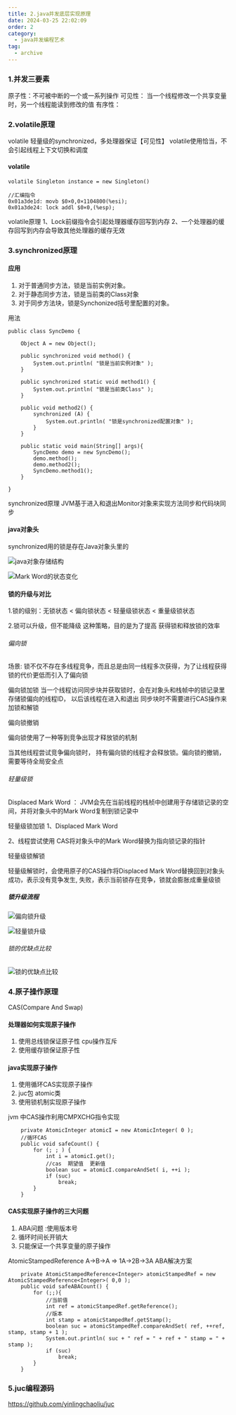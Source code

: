 ```yaml
---
title: 2.java并发底层实现原理
date: 2024-03-25 22:02:09
order: 2
category:
  - java并发编程艺术
tag:
  - archive
---
```

###  1.并发三要素
原子性：不可被中断的一个或一系列操作
可见性： 当一个线程修改一个共享变量时，另一个线程能读到修改的值
有序性：

### 2.volatile原理
volatile 轻量级的synchronized，多处理器保证【可见性】
volatile使用恰当，不会引起线程上下文切换和调度


#### volatile
```
volatile Singleton instance = new Singleton()

//汇编指令
0x01a3de1d: movb $0×0,0×1104800(%esi);
0x01a3de24: lock addl $0×0,(%esp);
```
volatile原理
1、Lock前缀指令会引起处理器缓存回写到内存
2、一个处理器的缓存回写到内存会导致其他处理器的缓存无效

### 3.synchronized原理

#### 应用
1. 对于普通同步方法，锁是当前实例对象。
2. 对于静态同步方法，锁是当前类的Class对象
3. 对于同步方法块，锁是Synchonized括号里配置的对象。

用法
```
public class SyncDemo {

    Object A = new Object();

    public synchronized void method() {
        System.out.println( "锁是当前实例对象" );
    }

    public synchronized static void method1() {
        System.out.println( "锁是当前类Class" );
    }

    public void method2() {
        synchronized (A) {
            System.out.println( "锁是synchronized配置对象" );
        }
    }

    public static void main(String[] args){
        SyncDemo demo = new SyncDemo();
        demo.method();
        demo.method2();
        SyncDemo.method1();
    }

}
```

synchronized原理
JVM基于进入和退出Monitor对象来实现方法同步和代码块同步


#### java对象头
synchronized用的锁是存在Java对象头里的

![java对象存储结构](images/markword1.png)

![Mark Word的状态变化](images/markword2.png)

#### 锁的升级与对比
1.锁的级别：无锁状态 < 偏向锁状态 < 轻量级锁状态 < 重量级锁状态

2.锁可以升级，但不能降级 这种策略，目的是为了提高 获得锁和释放锁的效率

###### 偏向锁
场景: 锁不仅不存在多线程竞争，而且总是由同一线程多次获得，为了让线程获得锁的代价更低而引入了偏向锁

偏向锁加锁
当一个线程访问同步块并获取锁时，会在对象头和栈帧中的锁记录里存储锁偏向的线程ID，
以后该线程在进入和退出 同步块时不需要进行CAS操作来加锁和解锁

偏向锁撤销

偏向锁使用了一种等到竞争出现才释放锁的机制

当其他线程尝试竞争偏向锁时， 持有偏向锁的线程才会释放锁。偏向锁的撤销，需要等待全局安全点

######  轻量级锁

Displaced Mark Word ： JVM会先在当前线程的栈桢中创建用于存储锁记录的空间，并将对象头中的Mark Word复制到锁记录中

轻量级锁加锁
1、Displaced Mark Word

2、线程尝试使用 CAS将对象头中的Mark Word替换为指向锁记录的指针

轻量级锁解锁

轻量级解锁时，会使用原子的CAS操作将Displaced Mark Word替换回到对象头
成功，表示没有竞争发生, 失败，表示当前锁存在竞争，锁就会膨胀成重量级锁


##### 锁升级流程

![偏向锁升级](images/upgrade1.png)

![轻量锁升级](images/upgrade2.png)

###### 锁的优缺点比较
![锁的优缺点比较](images/upgrade3.png)


### 4.原子操作原理

CAS(Compare And Swap)

#### 处理器如何实现原子操作

1. 使用总线锁保证原子性 cpu操作互斥
2. 使用缓存锁保证原子性


#### java实现原子操作
1. 使用循环CAS实现原子操作 
2. juc包 atomic类
3. 使用锁机制实现原子操作 

jvm 中CAS操作利用CMPXCHG指令实现

```
    private AtomicInteger atomicI = new AtomicInteger( 0 );
    //循环CAS
    public void safeCount() {
        for (; ; ) {
            int i = atomicI.get();
            //cas  期望值  更新值
            boolean suc = atomicI.compareAndSet( i, ++i );
            if (suc)
                break;
        }
    }
```

#### CAS实现原子操作的三大问题
1. ABA问题 :使用版本号 
2. 循环时间长开销大
3. 只能保证一个共享变量的原子操作

AtomicStampedReference
A->B->A => 1A->2B->3A
ABA解决方案
```
    private AtomicStampedReference<Integer> atomicStampedRef = new AtomicStampedReference<Integer>( 0,0 );
    public void safeABACount() {
        for (;;){
            //当前值
            int ref = atomicStampedRef.getReference();
            //版本
            int stamp = atomicStampedRef.getStamp();
            boolean suc = atomicStampedRef.compareAndSet( ref, ++ref, stamp, stamp + 1 );
            System.out.println( suc + " ref = " + ref + " stamp = " + stamp );
            if (suc)
                break;
        }
    }
```

### 5.juc编程源码
https://github.com/yinlingchaoliu/juc
